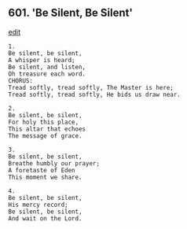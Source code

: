 
## 601.  'Be Silent, Be Silent'
[edit](https://docs.google.com/document/d/14tB5DEWB3HUN6r2THVPBB_k1e9js0xoB/edit?mode=html)



    1.
    Be silent, be silent,
    A whisper is heard;
    Be silent, and listen,
    Oh treasure each word.
    CHORUS:
    Tread softly, tread softly, The Master is here;
    Tread softly, tread softly, He bids us draw near.

    2.
    Be silent, be silent,
    For holy this place,
    This altar that echoes
    The message of grace.

    3.
    Be silent, be silent,
    Breathe humbly our prayer;
    A foretaste of Eden
    This moment we share.

    4.
    Be silent, be silent,
    His mercy record;
    Be silent, be silent,
    And wait on the Lord.
